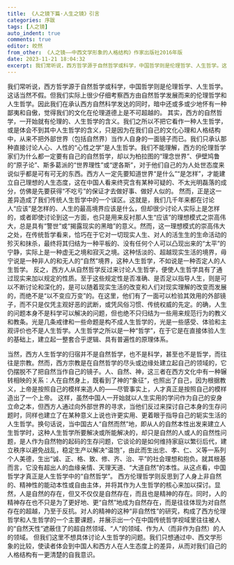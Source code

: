 ```yaml
---
title: 《人之镜下篇·人生之镜》引言
categories: 序跋
tags: [人之镜]
auto_indent: true
comments: true
editor: 皎然
from_other: 《人之镜——中西文学形象的人格结构》作家出版社2016年版
date: 2023-11-21 18:04:32
excerpt: 我们常听说，西方哲学源于自然哲学或科学，中国哲学则是伦理哲学、人生哲学。这话当然不假。但我们实际上很少仔细考察西方由自然哲学发展而来的伦理哲学和人生哲学。因此我们在承认西方自然科学发达的同时，暗中还或多或少地怀有一种鄙夷和自傲，觉得我们的文化在伦理道德上是不可超越的。
---
```

我们常听说，西方哲学源于自然哲学或科学，中国哲学则是伦理哲学、人生哲学。这话当然不假。但我们实际上很少仔细考察西方由自然哲学发展而来的伦理哲学和人生哲学。因此我们在承认西方自然科学发达的同时，暗中还或多或少地怀有一种鄙夷和自傲，觉得我们的文化在伦理道德上是不可超越的。
其实，西方的自然哲学，一开始就有伦理的、人生哲学的含义。我们之所以不把它看作一种人生哲学，或是体会不到其中人生哲学的含义，只是因为在我们自己的文化心理和人格结构中，从来不把外部世界（包括自然界）当作人自身的一面镜子而已。我们只承认那种直接讨论人心、人性的“心性之学”是人生哲学。我们不能理解，西方的伦理哲学家们为什么都一定要有自己的自然哲学，却以为柏拉图的“理念世界”、伊壁鸠鲁的“原子论”、斯多葛派的“世界理性”或“逻各斯”，对于他们自己的为人处世态度来说似乎都是可有可无的东西。西方人一定先要知道世界“是什么”“是怎样”，才能建立自己理想的人生态度，这在中国人看来终究含有某种可疑的、不太光明磊落的成分，仿佛是先要获得“不吃亏”的保证才去做好事、做好人似的。
然而，正是这一差异造成了我们传统人生哲学中的一个误区。这就是，我们几千年来都在讨论人“应该”是怎样的、人生的最高境界应该是什么，但却很少讨论人实际上是怎样的，或者即使讨论到这一方面，也只是用来反衬那人生“应该”的理想模式之崇高伟大，总是具有“警世”或“揭露现实的黑暗”的意义。然而，这一理想模式的崇高伟大之处，在传统哲学看来，恰巧在于它对一切现实人生、对人的活生生的生命活动的殄灭和抹杀，最终将其归结为一种平板的、没有任何个人可以凸现出来的“太平”的宁静，实际上是一种虚无之境和寂灭之境。这种恬淡的、超越现实生活的境界，毋宁说是一种非人的和无人的“自然”境界，这种人生哲学，不如说是一种否定人的人生哲学。
反之，西方人从自然哲学反过来讨论人生哲学，便使人生哲学具有了通过现实来加以规定的性质。至于这些规定性是否准确、是否足以指导人生，则是可以不断讨论和深化的，是可以随着现实生活的改变和人们对现实理解的改变而发展的，而绝不是“以不变应万变”的。在这里，他们有了一面可以检验其效用的外部镜子，而不只是仅凭主观好恶的武断，或凭风俗习惯、传统权威的先定。的确，人生的问题本身不是科学可以解决的问题，但也绝不只归结为一些用来规范行为的教义和教条。光是几条戒律和一些命题是构不成人生哲学的，光是一些感受、体验和主观评价也不是人生哲学。人生哲学之所以是一种“哲学”，在于它是在直接体验人生的基础上，建立起一整套合乎逻辑、具有普遍性的原理体系。

当然，西方人生哲学的归宿并不是自然哲学，也不是科学，甚至也不是哲学，而往往是宗教。然而，西方宗教是在自然哲学的尽头或边缘处建立起自己的领域的，它仍摆脱不了把自然当作自己的镜子。人、自然、神，这三者在西方文化中有一种辗转相映的关系：人在自然身上，既看到了神的“象征”，也照出了自己，因为根据教义，上帝是按照自己的模样来造人的——尽管事实上，人才真正是按照自己的模样造出了一个上帝。
这样，虽然中国人一开始就以人生实用的学问作为自己的安身立命之本，但西方人通过向外部世界的寻求，当他们反过来探讨自己本身的生存问题时，同样也建立了在某种意义上说也许更实用、更着眼于指导自己的轭实生活的人生哲学。换句话说，当中国古人“自然而然”地，即从人的自然本性出发来建立人生哲学时，这种人生哲学所要解决或所能解决的，却只是自然的人或人的自然性问题，是人作为自然物的起码的生存问题，它谈论的是如何维持家庭以繁衍后代，建立秩序以避免战乱，稳定生产以解决“温饱”，由此而生出忠、孝、仁、义等一系列个人美德，生出“诚、正、格、致、修、齐、治、平”的社会理想和抱负。就其根基而言，它没有超出人的血缘亲情、天理天道、“大道自然”的本性。从这点看，中国哲学才真正是人生哲学中的“自然哲学”。
西方伦理哲学则反思到了人身上非自然的、精神性的能动本性或自由主体，并将其作为人生哲学的核心来加以探讨。显然，人是自然的存在，但又不仅仅是自然存在，而且也是精神的存在。同时，人的精神存在也不只是为了更好地、更“自然”地成为自然存在，而是往往体现为对自然存在的超越，乃至于反抗。对人的精神的这种“非自然性”的研究，构成了西方伦理哲学和人生哲学的一个主要课题，并展示出一个在中国传统哲学视域里往往被人的“自然天性”遮蔽住了的超自然领域、“人”的领域、作为人（而非作为自然）的人的领域。
但我们这里不想具体讨论人生哲学的问题。我们只想通过中、西文学形象的比较，使读者体会到中国人和西方人在人生态度上的差异，从而对我们自己的人格结构有一更清楚的自我意识。
